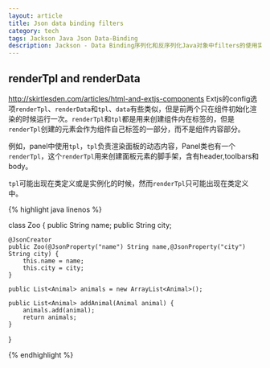 ```yaml
---
layout: article
title: Json data binding filters
category: tech
tags: Jackson Java Json Data-Binding 
description: Jackson - Data Binding序列化和反序列化Java对象中filters的使用实例
---
```


## renderTpl and renderData

http://skirtlesden.com/articles/html-and-extjs-components
Extjs的config选项`renderTpl`、`renderData`和`tpl`、`data`有些类似，但是前两个只在组件初始化渲染的时候运行一次。`renderTpl`和`tpl`都是用来创建组件内在标签的，但是`renderTpl`创建的元素会作为组件自己标签的一部分，而不是组件内容部分。

例如，panel中使用`tpl`，`tpl`负责渲染面板的动态内容，Panel类也有一个`renderTpl`，这个`renderTpl`用来创建面板元素的脚手架，含有header,toolbars和body。

`tpl`可能出现在类定义或是实例化的时候，然而`renderTpl`只可能出现在类定义中。

{% highlight java linenos %}

class Zoo {
    public String name;
    public String city;
 
     
    @JsonCreator
    public Zoo(@JsonProperty("name") String name,@JsonProperty("city") String city) {
        this.name = name;
        this.city = city;
    }
 
    public List<Animal> animals = new ArrayList<Animal>();
 
    public List<Animal> addAnimal(Animal animal) {
        animals.add(animal);
        return animals;
    }
 
}

{% endhighlight  %} 
